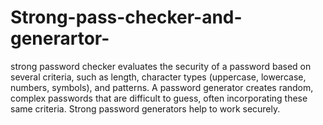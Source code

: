 # Strong-pass-checker-and-generartor-
strong password checker evaluates the security of a password based on several criteria, such as length, character types (uppercase, lowercase, numbers, symbols), and patterns. A password generator creates random, complex passwords that are difficult to guess, often incorporating these same criteria. Strong password generators help to work securely.

